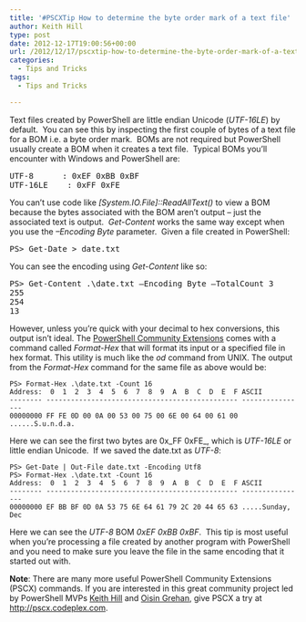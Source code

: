 ```yaml
---
title: '#PSCXTip How to determine the byte order mark of a text file'
author: Keith Hill
type: post
date: 2012-12-17T19:00:56+00:00
url: /2012/12/17/pscxtip-how-to-determine-the-byte-order-mark-of-a-text-file/
categories:
  - Tips and Tricks
tags:
  - Tips and Tricks

---
```

Text files created by PowerShell are little endian Unicode (_UTF-16LE_) by default.  You can see this by inspecting the first couple of bytes of a text file for a BOM i.e. a byte order mark.  BOMs are not required but PowerShell usually create a BOM when it creates a text file.  Typical BOMs you’ll encounter with Windows and PowerShell are:

<pre class="brush: plain; title: ; notranslate" title="">UTF-8 		: 0xEF 0xBB 0xBF
UTF-16LE 	: 0xFF 0xFE
</pre>

You can’t use code like _[System.IO.File]::ReadAllText()_ to view a BOM because the bytes associated with the BOM aren’t output – just the associated text is output.  _Get-Content_ works the same way except when you use the _–Encoding Byte_ parameter.  Given a file created in PowerShell:

<pre class="brush: powershell; title: ; notranslate" title="">PS&gt; Get-Date &gt; date.txt
</pre>

You can see the encoding using _Get-Content_ like so:

<pre class="brush: powershell; title: ; notranslate" title="">PS&gt; Get-Content .\date.txt –Encoding Byte –TotalCount 3
255
254
13
</pre>

However, unless you’re quick with your decimal to hex conversions, this output isn’t ideal. The <a title="PowerShell Community Extensions" href="http://pscx.codeplex.com" target="_blank">PowerShell Community Extensions</a> comes with a command called _Format-Hex_ that will format its input or a specified file in hex format. This utility is much like the _od_ command from UNIX. The output from the _Format-Hex_ command for the same file as above would be:

```
PS> Format-Hex .\date.txt -Count 16
Address:  0  1  2  3  4  5  6  7  8  9  A  B  C  D  E  F ASCII
-------- ----------------------------------------------- ----------------
00000000 FF FE 0D 00 0A 00 53 00 75 00 6E 00 64 00 61 00 ......S.u.n.d.a.
```

Here we can see the first two bytes are 0x_FF 0xFE_, which is _UTF-16LE_ or little endian Unicode.  If we saved the date.txt as _UTF-8_:

```
PS> Get-Date | Out-File date.txt -Encoding Utf8
PS> Format-Hex .\date.txt -Count 16
Address:  0  1  2  3  4  5  6  7  8  9  A  B  C  D  E  F ASCII
-------- ----------------------------------------------- ----------------
00000000 EF BB BF 0D 0A 53 75 6E 64 61 79 2C 20 44 65 63 .....Sunday, Dec
```

Here we can see the _UTF-8_ BOM _0xEF 0xBB 0xBF_.  This tip is most useful when you’re processing a file created by another program with PowerShell and you need to make sure you leave the file in the same encoding that it started out with.

**Note**: There are many more useful PowerShell Community Extensions (PSCX) commands. If you are interested in this great community project led by PowerShell MVPs <a title="Keith Hill's blog" href="http://rkeithhill.wordpress.com" target="_blank">Keith Hill</a> and <a title="Oisin Grehan's blog" href="http://www.nivot.org" target="_blank">Oisin Grehan</a>, give PSCX a try at <http://pscx.codeplex.com>.